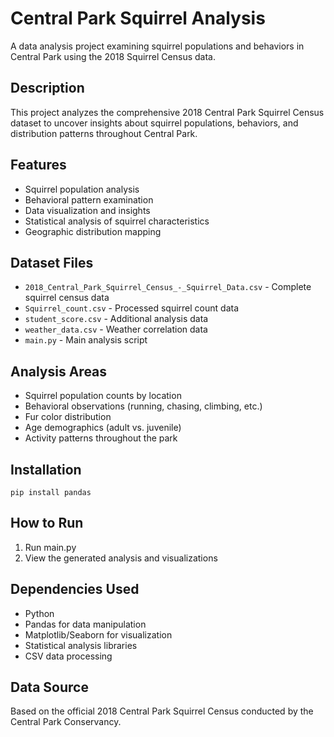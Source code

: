 # Central Park Squirrel Analysis

A data analysis project examining squirrel populations and behaviors in Central Park using the 2018 Squirrel Census data.

## Description

This project analyzes the comprehensive 2018 Central Park Squirrel Census dataset to uncover insights about squirrel populations, behaviors, and distribution patterns throughout Central Park.

## Features

- Squirrel population analysis
- Behavioral pattern examination
- Data visualization and insights
- Statistical analysis of squirrel characteristics
- Geographic distribution mapping

## Dataset Files

- `2018_Central_Park_Squirrel_Census_-_Squirrel_Data.csv` - Complete squirrel census data
- `Squirrel_count.csv` - Processed squirrel count data
- `student_score.csv` - Additional analysis data
- `weather_data.csv` - Weather correlation data
- `main.py` - Main analysis script

## Analysis Areas

- Squirrel population counts by location
- Behavioral observations (running, chasing, climbing, etc.)
- Fur color distribution
- Age demographics (adult vs. juvenile)
- Activity patterns throughout the park

## Installation

```
pip install pandas
```

## How to Run

1. Run main.py
3. View the generated analysis and visualizations

## Dependencies Used

- Python
- Pandas for data manipulation
- Matplotlib/Seaborn for visualization
- Statistical analysis libraries
- CSV data processing

## Data Source

Based on the official 2018 Central Park Squirrel Census conducted by the Central Park Conservancy.